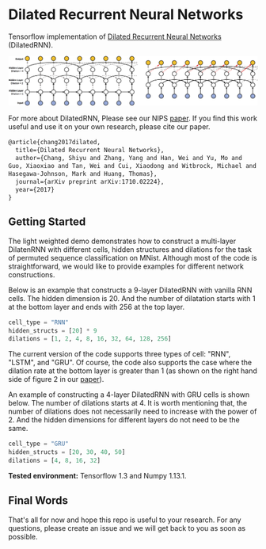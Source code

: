 # Dilated Recurrent Neural Networks
Tensorflow implementation of [Dilated Recurrent Neural Networks](https://arxiv.org/abs/1710.02224) (DilatedRNN).

<p align="center">
    <img src="./assets/combined_drnn.png">
</p>

For more about DilatedRNN, Please see our NIPS [paper](https://arxiv.org/abs/1710.02224).  If you find this work useful and use it on your own research, please cite our paper.

```
@article{chang2017dilated,
  title={Dilated Recurrent Neural Networks},
  author={Chang, Shiyu and Zhang, Yang and Han, Wei and Yu, Mo and Guo, Xiaoxiao and Tan, Wei and Cui, Xiaodong and Witbrock, Michael and Hasegawa-Johnson, Mark and Huang, Thomas},
  journal={arXiv preprint arXiv:1710.02224},
  year={2017}
}
```

## Getting Started
The light weighted demo demonstrates how to construct a multi-layer DilatenRNN with different cells, hidden structures and dilations for the task of permuted sequence classification on MNist.   Although most of the code is straightforward, we would like to provide examples for different network constructions.  

Below is an example that constructs a 9-layer DilatedRNN with vanilla RNN cells.  The hidden dimension is 20.  And the number of dilatation starts with 1 at the bottom layer and ends with 256 at the top layer.  

```python
cell_type = "RNN"
hidden_structs = [20] * 9
dilations = [1, 2, 4, 8, 16, 32, 64, 128, 256]
```

The current version of the code supports three types of cell: "RNN", "LSTM", and "GRU".   Of course, the code also supports the case where the dilation rate at the bottom layer is greater than 1 (as shown on the right hand side of figure 2 in our [paper](https://arxiv.org/abs/1710.02224)).


An example of constructing a 4-layer DilatedRNN with GRU cells is shown below.  The number of dilations starts at 4.  It is worth mentioning that, the number of dilations does not necessarily need to increase with the power of 2.  And the hidden dimensions for different layers do not need to be the same.  

```python
cell_type = "GRU"
hidden_structs = [20, 30, 40, 50]
dilations = [4, 8, 16, 32]
```

**Tested environment:**
Tensorflow 1.3 and Numpy 1.13.1.

## Final Words
That's all for now and hope this repo is useful to your research.  For any questions, please create an issue and we will get back to you as soon as possible.
